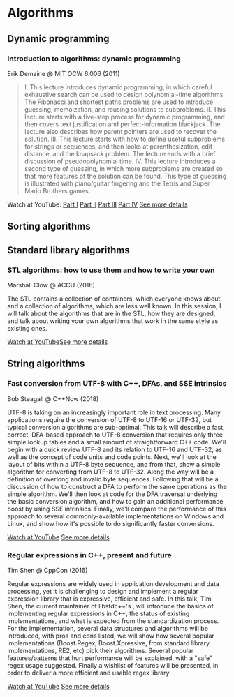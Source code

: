 # Algorithms
## Dynamic programming
### Introduction to algorithms: dynamic programming

Erik Demaine @ MIT OCW 6.006 (2011)

> I. This lecture introduces dynamic programming, in which careful exhaustive search can be used to design polynomial-time algorithms. The Fibonacci and shortest paths problems are used to introduce guessing, memoization, and reusing solutions to subproblems. II. This lecture starts with a five-step process for dynamic programming, and then covers text justification and perfect-information blackjack. The lecture also describes how parent pointers are used to recover the solution. III. This lecture starts with how to define useful subproblems for strings or sequences, and then looks at parenthesization, edit distance, and the knapsack problem. The lecture ends with a brief discussion of pseudopolynomial time. IV. This lecture introduces a second type of guessing, in which more subproblems are created so that more features of the solution can be found. This type of guessing is illustrated with piano/guitar fingering and the Tetris and Super Mario Brothers games.

Watch at YouTube: [Part I](https://www.youtube.com/watch?v=OQ5jsbhAv_M) [Part II](https://www.youtube.com/watch?v=ENyox7kNKeY) [Part III](https://www.youtube.com/watch?v=ocZMDMZwhCY) [Part IV](https://www.youtube.com/watch?v=tp4_UXaVyx8) [See more details](https://ocw.mit.edu/courses/electrical-engineering-and-computer-science/6-006-introduction-to-algorithms-fall-2011/index.htm)

## Sorting algorithms
## Standard library algorithms
### STL algorithms: how to use them and how to write your own

Marshall Clow @ ACCU (2016)

The STL contains a collection of containers, which everyone knows about, and a collection of algorithms, which are less well known. In this session, I will talk about the algorithms that are in the STL, how they are designed, and talk about writing your own algorithms that work in the same style as existing ones.

[Watch at YouTube](https://www.youtube.com/watch?v=3nXLxMYXgWs)[See more details](https://accu.org/index.php/conferences/accu_conference_2016/accu2016_sessions#STL_Algorithms_%E2%80%93_How_to_Use_Them_and_How_to_Write_Your_Own)

## String algorithms
### Fast conversion from UTF-8 with C++, DFAs, and SSE intrinsics

Bob Steagall @ C++Now (2018)

UTF-8 is taking on an increasingly important role in text processing. Many applications require the conversion of UTF-8 to UTF-16 or UTF-32, but typical conversion algorithms are sub-optimal. This talk will describe a fast, correct, DFA-based approach to UTF-8 conversion that requires only three simple lookup tables and a small amount of straightforward C++ code. We'll begin with a quick review UTF-8 and its relation to UTF-16 and UTF-32, as well as the concept of code units and code points. Next, we'll look at the layout of bits within a UTF-8 byte sequence, and from that, show a simple algorithm for converting from UTF-8 to UTF-32. Along the way will be a definition of overlong and invalid byte sequences. Following that will be a discussion of how to construct a DFA to perform the same operations as the simple algorithm. We'll then look at code for the DFA traversal underlying the basic conversion algorithm, and how to gain an additional performance boost by using SSE intrinsics. Finally, we'll compare the performance of this approach to several commonly-available implementations on Windows and Linux, and show how it's possible to do significantly faster conversions. 

[Watch at YouTube](https://www.youtube.com/watch?v=h5oczBeib_M)
[See more details](https://cppnow2018.sched.com/event/EC6x/fast-conversion-from-utf-8-with-c-dfas-and-sse-intrinsics)

### Regular expressions in C++, present and future

Tim Shen @ CppCon (2016)

Regular expressions are widely used in application development and data processing, yet it is challenging to design and implement a regular expression library that is expressive, efficient and safe. In this talk, Tim Shen, the current maintainer of libstdc++'s <regex>, will introduce the basics of implementing regular expressions in C++, the status of existing implementations, and what is expected from the standardization process. For the implementation, several data structures and algorithms will be introduced, with pros and cons listed; we will show how several popular implementations (Boost.Regex, Boost.Xpressive, <regex> from standard library implementations, RE2, etc) pick their algorithms. Several popular features/patterns that hurt performance will be explained, with a "safe" regex usage suggested. Finally a wishlist of features will be presented, in order to deliver a more efficient and usable regex library. 

[Watch at YouTube](https://www.youtube.com/watch?v=N_rkHzhXueo)
[See more details](https://cppcon2016.sched.com/event/7nDI/regular-expressions-in-c-present-and-future)
